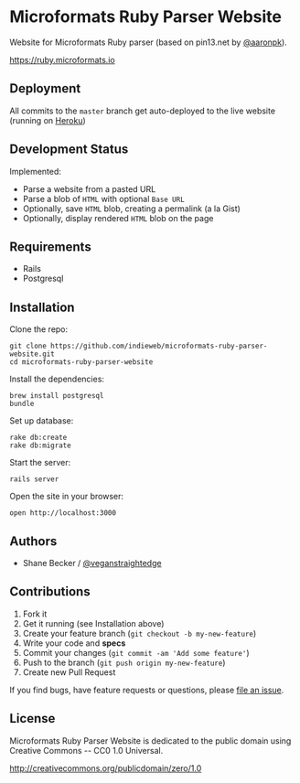# Microformats Ruby Parser Website

Website for Microformats Ruby parser (based on pin13.net by [@aaronpk](https://github.com/aaronpk)).

https://ruby.microformats.io

## Deployment

All commits to the `master` branch get auto-deployed to the live website (running on [Heroku](https://ruby.microformats.io))

## Development Status

Implemented:

- Parse a website from a pasted URL
- Parse a blob of `HTML` with optional `Base URL`
- Optionally, save `HTML` blob, creating a permalink (a la Gist)
- Optionally, display rendered `HTML` blob on the page

## Requirements

- Rails
- Postgresql


## Installation

Clone the repo:

```
git clone https://github.com/indieweb/microformats-ruby-parser-website.git
cd microformats-ruby-parser-website
```

Install the dependencies:

```
brew install postgresql
bundle
```

Set up database:

```
rake db:create
rake db:migrate
```

Start the server:

```
rails server
```

Open the site in your browser:

```
open http://localhost:3000
```


## Authors

- Shane Becker / [@veganstraightedge](https://github.com/veganstraightedge)

## Contributions

1. Fork it
2. Get it running (see Installation above)
3. Create your feature branch (`git checkout -b my-new-feature`)
4. Write your code and **specs**
5. Commit your changes (`git commit -am 'Add some feature'`)
6. Push to the branch (`git push origin my-new-feature`)
7. Create new Pull Request

If you find bugs, have feature requests or questions, please
[file an issue](https://github.com/indieweb/microformats-parser-website-ruby/issues).


## License

Microformats Ruby Parser Website is dedicated to the public domain using Creative Commons -- CC0 1.0 Universal.

http://creativecommons.org/publicdomain/zero/1.0
